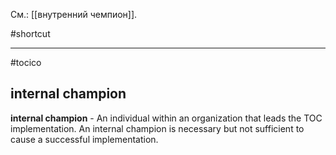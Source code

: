 См.: [[внутренний чемпион]].

#shortcut




<hr/>

#tocico

## internal champion

<b>internal champion</b> -  An individual within an organization that leads the TOC implementation.  An internal champion is necessary but not sufficient to cause a successful implementation.  


